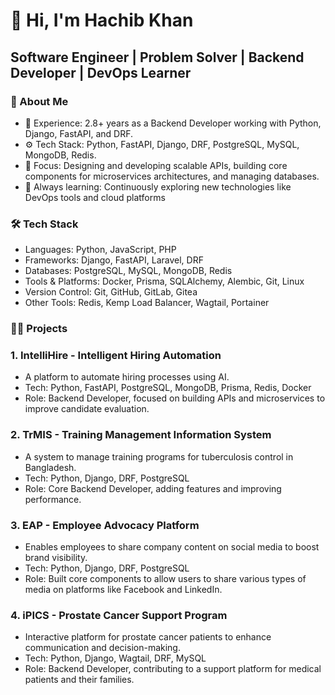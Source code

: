 # 👋 Hi, I'm Hachib Khan
## Software Engineer | Problem Solver | Backend Developer | DevOps Learner 

### 🚀 About Me
* 🔧 Experience: 2.8+ years as a Backend Developer working with Python, Django, FastAPI, and DRF.
* ⚙️ Tech Stack: Python, FastAPI, Django, DRF, PostgreSQL, MySQL, MongoDB, Redis.
* 🎯 Focus: Designing and developing scalable APIs, building core components for microservices architectures, and managing databases.
* 🌱 Always learning: Continuously exploring new technologies like DevOps tools and cloud platforms

### 🛠️ Tech Stack
* Languages: Python, JavaScript, PHP
* Frameworks: Django, FastAPI, Laravel, DRF
* Databases: PostgreSQL, MySQL, MongoDB, Redis
* Tools & Platforms: Docker, Prisma, SQLAlchemy, Alembic, Git, Linux
* Version Control: Git, GitHub, GitLab, Gitea
* Other Tools: Redis, Kemp Load Balancer, Wagtail, Portainer

### 🧑‍💻 Projects
### 1. IntelliHire - Intelligent Hiring Automation
* A platform to automate hiring processes using AI.
* Tech: Python, FastAPI, PostgreSQL, MongoDB, Prisma, Redis, Docker
* Role: Backend Developer, focused on building APIs and microservices to improve candidate evaluation.
### 2. TrMIS - Training Management Information System
* A system to manage training programs for tuberculosis control in Bangladesh.
* Tech: Python, Django, DRF, PostgreSQL
* Role: Core Backend Developer, adding features and improving performance.
### 3. EAP - Employee Advocacy Platform
* Enables employees to share company content on social media to boost brand visibility.
* Tech: Python, Django, DRF, PostgreSQL
* Role: Built core components to allow users to share various types of media on platforms like Facebook and LinkedIn.
### 4. iPICS - Prostate Cancer Support Program
* Interactive platform for prostate cancer patients to enhance communication and decision-making.
* Tech: Python, Django, Wagtail, DRF, MySQL
* Role: Backend Developer, contributing to a support platform for medical patients and their families.

